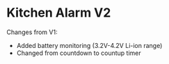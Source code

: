 # Kitchen Alarm V2

Changes from V1:
- Added battery monitoring (3.2V-4.2V Li-ion range)
- Changed from countdown to countup timer